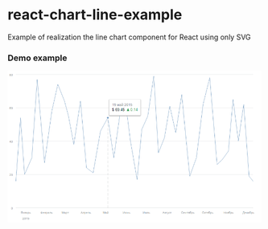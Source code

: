 # react-chart-line-example
Example of realization the line chart component for React using only SVG

### Demo example

![LineChart example](/screenshots/demo-example.png)
